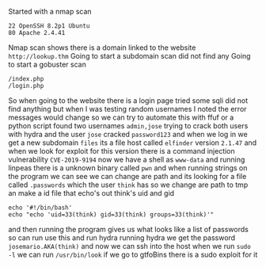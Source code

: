 Started with a nmap scan
```
22 OpenSSH 8.2p1 Ubuntu
80 Apache 2.4.41 
```
Nmap scan shows there is a domain linked to the website `http://lookup.thm` 
Going to start a subdomain scan did not find any
Going to start a gobuster scan
```
/index.php
/login.php
```
So when going to the website there is a login page tried some sqli did not find anything but when I was testing random usernames I noted the error messages would change so we can try to automate this with ffuf or a python script found two usernames `admin,jose` trying to crack both users with hydra and the user `jose` cracked `password123` and when we log in we get a new subdomain `files` its a file host called `elfinder` version `2.1.47` and when we look for exploit for this version there is a command injection vulnerability `CVE-2019-9194` now we have a shell as `www-data` and running linpeas there is a unknown binary called `pwn` and when running strings on the program we can see we can change are path and its looking for a file called `.passwords` which the user `think` has so we change are path to tmp an make a id file that echo's out think's uid and gid 
```
echo '#!/bin/bash'
echo "echo 'uid=33(think) gid=33(think) groups=33(think)'"
```
and then running the program gives us what looks like a list of passwords so can run use this and run hydra running hydra we get the password `josemario.AKA(think)` and now we can ssh into the host when we run `sudo -l` we can run `/usr/bin/look` if we go to gtfoBins there is a sudo exploit for it 